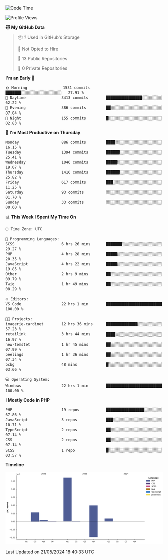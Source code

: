 <!--START_SECTION:waka-->
![Code Time](http://img.shields.io/badge/Code%20Time-1%2C703%20hrs%2023%20mins-blue)

![Profile Views](http://img.shields.io/badge/Profile%20Views-0-blue)

**🐱 My GitHub Data** 

> 📦 ? Used in GitHub's Storage 
 > 
> 🚫 Not Opted to Hire
 > 
> 📜 13 Public Repositories 
 > 
> 🔑 0 Private Repositories 
 > 
**I'm an Early 🐤** 

```text
🌞 Morning                1531 commits        ███████░░░░░░░░░░░░░░░░░░   27.91 % 
🌆 Daytime                3413 commits        ████████████████░░░░░░░░░   62.22 % 
🌃 Evening                386 commits         ██░░░░░░░░░░░░░░░░░░░░░░░   07.04 % 
🌙 Night                  155 commits         █░░░░░░░░░░░░░░░░░░░░░░░░   02.83 % 
```
📅 **I'm Most Productive on Thursday** 

```text
Monday                   886 commits         ████░░░░░░░░░░░░░░░░░░░░░   16.15 % 
Tuesday                  1394 commits        ██████░░░░░░░░░░░░░░░░░░░   25.41 % 
Wednesday                1046 commits        █████░░░░░░░░░░░░░░░░░░░░   19.07 % 
Thursday                 1416 commits        ██████░░░░░░░░░░░░░░░░░░░   25.82 % 
Friday                   617 commits         ███░░░░░░░░░░░░░░░░░░░░░░   11.25 % 
Saturday                 93 commits          ░░░░░░░░░░░░░░░░░░░░░░░░░   01.70 % 
Sunday                   33 commits          ░░░░░░░░░░░░░░░░░░░░░░░░░   00.60 % 
```


📊 **This Week I Spent My Time On** 

```text
🕑︎ Time Zone: UTC

💬 Programming Languages: 
SCSS                     6 hrs 26 mins       ███████░░░░░░░░░░░░░░░░░░   29.27 % 
PHP                      4 hrs 28 mins       █████░░░░░░░░░░░░░░░░░░░░   20.35 % 
JavaScript               4 hrs 22 mins       █████░░░░░░░░░░░░░░░░░░░░   19.85 % 
Other                    2 hrs 9 mins        ██░░░░░░░░░░░░░░░░░░░░░░░   09.79 % 
Twig                     1 hr 49 mins        ██░░░░░░░░░░░░░░░░░░░░░░░   08.29 % 

🔥 Editors: 
VS Code                  22 hrs 1 min        █████████████████████████   100.00 % 

🐱‍💻 Projects: 
imagerie-cardinet        12 hrs 36 mins      ██████████████░░░░░░░░░░░   57.23 % 
retailink                3 hrs 44 mins       ████░░░░░░░░░░░░░░░░░░░░░   16.97 % 
new-temstet              1 hr 45 mins        ██░░░░░░░░░░░░░░░░░░░░░░░   07.99 % 
peelings                 1 hr 36 mins        ██░░░░░░░░░░░░░░░░░░░░░░░   07.34 % 
bcbg                     48 mins             █░░░░░░░░░░░░░░░░░░░░░░░░   03.66 % 

💻 Operating System: 
Windows                  22 hrs 1 min        █████████████████████████   100.00 % 
```

**I Mostly Code in PHP** 

```text
PHP                      19 repos            █████████████████░░░░░░░░   67.86 % 
JavaScript               3 repos             ███░░░░░░░░░░░░░░░░░░░░░░   10.71 % 
TypeScript               2 repos             ██░░░░░░░░░░░░░░░░░░░░░░░   07.14 % 
CSS                      2 repos             ██░░░░░░░░░░░░░░░░░░░░░░░   07.14 % 
SCSS                     1 repo              █░░░░░░░░░░░░░░░░░░░░░░░░   03.57 % 
```



**Timeline**

![Lines of Code chart](https://raw.githubusercontent.com/tahar-elgunaoui/tahar-elgunaoui/main/assets/bar_graph.png)


 Last Updated on 21/05/2024 18:40:33 UTC
<!--END_SECTION:waka-->
